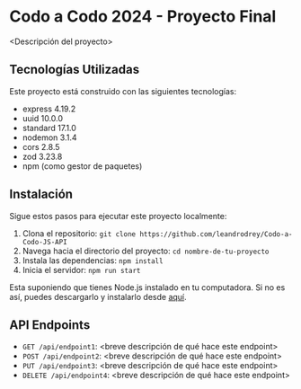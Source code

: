 # Codo a Codo 2024 - Proyecto Final

<Descripción del proyecto>

## Tecnologías Utilizadas

Este proyecto está construido con las siguientes tecnologías:

- express 4.19.2
- uuid 10.0.0
- standard 17.1.0
- nodemon 3.1.4
- cors 2.8.5
- zod 3.23.8
- npm (como gestor de paquetes)

## Instalación

Sigue estos pasos para ejecutar este proyecto localmente:

1. Clona el repositorio: `git clone https://github.com/leandrodrey/Codo-a-Codo-JS-API`
2. Navega hacia el directorio del proyecto: `cd nombre-de-tu-proyecto`
3. Instala las dependencias: `npm install`
4. Inicia el servidor: `npm run start`

Esta suponiendo que tienes Node.js instalado en tu computadora. Si no es así, puedes descargarlo y instalarlo desde [aquí](https://nodejs.org/en/download/).

## API Endpoints

- `GET /api/endpoint1`: <breve descripción de qué hace este endpoint>
- `POST /api/endpoint2`: <breve descripción de qué hace este endpoint>
- `PUT /api/endpoint3`: <breve descripción de qué hace este endpoint>
- `DELETE /api/endpoint4`: <breve descripción de qué hace este endpoint>

